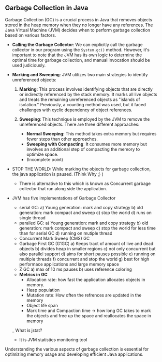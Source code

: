 ## Garbage Collection in Java

Garbage Collection (GC) is a crucial process in Java that removes objects stored in the heap memory when they no longer have any references. The Java Virtual Machine (JVM) decides when to perform garbage collection based on various factors.

- **Calling the Garbage Collector**: We can explicitly call the garbage collector in our program using the `System.gc()` method. However, it's important to note that the JVM has its own logic to determine the optimal time for garbage collection, and manual invocation should be used judiciously.

- **Marking and Sweeping**: JVM utilizes two main strategies to identify unreferenced objects:

  1. **Marking**: This process involves identifying objects that are directly or indirectly referenced by the stack memory. It marks all live objects and treats the remaining unreferenced objects as "islands of isolation." Previously, a counting method was used, but it faced challenges with cyclic dependency of object references.

  2. **Sweeping**: This technique is employed by the JVM to remove the unreferenced objects. There are three different approaches:

     - **Normal Sweeping**: This method takes extra memory but requires fewer steps than other approaches.
     - **Sweeping with Compacting**: It consumes more memory but involves an additional step of compacting the memory to optimize space.
     - (Incomplete point)
    
- STOP THE WORLD: While marking the objects for garbage collection, the java application is paused. (Think Why ;) )
  - There is alternative to this which is known as Concurrent garbage collector that run along side the application.
- JVM has five implementations of Garbage Collector
  - serial GC:
      a) Young generation: mark and copy strategy
      b) old generation: mark compact and sweep
      c) stop the world
      d) runs on single thread
  - paralled GC:
      a) Young generation: mark and copy strategy
      b) old generation: mark compact and sweep
      c) stop the world for less time than for serial GC
      d) running on mutiple thread
  - Concurrent Mark Sweep (CMS) GC
  - Garbage First GC (G1GC)
      a) Keeps tract of amount of live and dead objects
      b) divides heap in smaller regions
      c) not only concurrent but also parallel support
      d) aims for short pauses possible
      e) running on multiple threads
      f) concurrent and stop the world
      g) best for high performace applications and large memory space
  - Z GC
      a) max of 10 ms pauses
      b) uses reference coloring
  - **Metrics in GC**
       - Allocation rate: how fast the application allocates objects in memory.
       - Heap population
       - Mutation rate: How often the refrences are updated in the memory
       - Object life span
       - Mark time and Compaction time -> how long GC takes to mark the objects and free up the space and reallocates the space in memory

  _ What is jstat?
     - It is JVM statistics monitoring tool
      

Understanding the various aspects of garbage collection is essential for optimizing memory usage and developing efficient Java applications.
